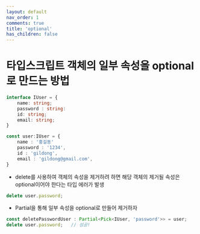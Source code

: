 ```yaml
---
layout: default
nav_order: 1
comments: true 
title: 'optional'
has_children: false
---
```


# 타입스크립트 객체의 일부 속성을 optional로 만드는 방법
```ts
interface IUser = {
    name: string;
    password : string:
    id: string;
    email: string;
}

const user:IUser = {
    name : '홍길동'
    password : '1234',
    id : 'gildong',
    email : 'gildong@gmail.com',
}
```
- delete를 사용하여 객체의 속성을 제거하려 하면 해당 객체의 제거될 속성은 optional이어야 한다는 타입 에러가 발생
```ts
delete user.password;
```

- Partial을 통해 일부 속성을 optional로 만들어 제거하자
```ts
const deletePasswordUser : Partial<Pick<IUser, 'password'>> = user;
delete user.password;   // 성공!
```


